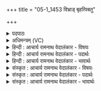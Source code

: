 +++
title = "05-1_1453 विभ्राड् बृहत्पिबतु"

+++
<details><summary>पदपाठः</summary>

वि꣣भ्रा꣢ट्। वि꣣। भ्रा꣢ट्। बृ꣣ह꣢त्। पि꣣बतु। सोम्य꣢म्। म꣡धु꣢꣯। आ꣡युः꣢꣯। द꣡ध꣢꣯त्। य꣣ज्ञ꣡प꣢तौ। य꣣ज्ञ꣢। प꣣तौ। अ꣡वि꣢꣯ह्रुतम्। अ꣡वि꣢꣯। ह्रु꣢तम्। वा꣡त꣢꣯जूतः। वा꣡त꣢꣯। जू꣣तः। यः꣢। अ꣡भिर꣢क्षति। अ꣣भि। र꣡क्ष꣢꣯ति। त्म꣡ना꣢꣯। प्र꣣जाः꣢। प्र꣣। जाः꣢। पि꣣पर्ति। बहुधा꣢। वि। रा꣣जति। १४५३।
</details>

<details><summary>अधिमन्त्रम् (VC)</summary>

- सूर्यः
- विभ्राट् सौर्यः
- जगती
- निषादः
</details>

<details><summary>हिन्दी : आचार्य रामनाथ वेदालंकार - विषयः</summary>

प्रथम ऋचा की व्याख्या पूर्वार्चिक में ६२८ क्रमाङ्क पर परमात्मा के विषय में की जा चुकी है। यहाँ सूर्य के वर्णन द्वारा परमात्मा की महिमा का प्रकाशन है।
</details>

<details><summary>हिन्दी : आचार्य रामनाथ वेदालंकार - पदार्थः</summary>

पदार्थान्वयभाषाः -  (विभ्राट्)विशेषरूप से भ्राजमान सूर्य(यज्ञपतौ)यजमान को(अविह्रुतम्)अकुटिल(आयुः)आयु(दधत्)प्रदान करता हुआ(बृहत्)विशाल(सोम्यम्)सोम आदि ओषधियों के रस से युक्त(मधु)जल को(पिबतु)पिये, (वातजूतः)सूत्रात्मक प्राण के द्वारा प्रेरित(यः)जो सूर्य(त्मना)अपने-आप(अभि रक्षति)सम्पूर्ण सौरमण्डल की रक्षा करता है, (प्रजाः)जड़-चेतन-रूप प्रजाओं को(पिपर्ति)पालित-पूरित करता है और(बहुधा)अनेक रूपों में(वि राजति)विराजमान होता है,क्योंकि प्रत्येक मास में नवीन-नवीन रूप धारण करता है ॥१॥
</details>

<details><summary>हिन्दी : आचार्य रामनाथ वेदालंकार - भावार्थः</summary>

भावार्थभाषाः -  यह जगदीश्वर की ही महिमा है कि उसने वर्षा करनेवाला,बहुत उपकार करनेवाला तेज का गोला सूर्यलोक रचा है ॥१॥
</details>

<details><summary>संस्कृत : आचार्य रामनाथ वेदालंकार - विषयः</summary>

तत्र प्रथमा ऋक् पूर्वार्चिके ६२८ क्रमाङ्के परमात्मविषये व्याख्याता। अत्र सूर्यवर्णनमुखेन परमात्ममहिमानमाचष्टे।
</details>

<details><summary>संस्कृत : आचार्य रामनाथ वेदालंकार - पदार्थः</summary>

पदार्थान्वयभाषाः -  (विभ्राट्)विशेषेण भ्राजमानः सूर्यः।[भ्राजृ दीप्तौ। विशेषेण भ्राजते इति विभ्राट्।] (यज्ञपतौ)यजमाने(अविह्रुतम्)अकुटिलम्।[ह्वृ कौटिल्ये भ्वादिः।‘ह्रु ह्वरेश्छन्दसि।’अ० ७।२।३१ इत धातोर्हुः आदेशः।] (आयुः)आयुष्यम्(दधत्)प्रयच्छन्(बृहत्)महत्(सोम्यम्)सोमाद्योषधिरसमयम्।[‘मये च।’अ० ४।४।१३८ इति मयडर्थे यः प्रत्ययः] (मधु)उदकम्।[मधु इति उदकनामसु पठितम्। निघं० १।१२।] (पिबतु)आचामतु।(वातजूतः)वातेन सूत्रात्मकेन प्राणेन जूतः प्रेरितः(यः)सूर्यः(त्मना)आत्मना(अभि रक्षति)विश्वं सौरमण्डलम् परित्रायते, (प्रजाः)जडचेनात्मिकाः(पिपर्ति)पालयति पूरयति च, (बहुधा)अनेकधा(विराजति)विशेषण दीप्यते च,प्रतिमासं नवनवरूपधारणात्, [तथा चोच्यते ‘द्वादशः आदित्याः।’ काठ० सं० २१।५ इति]॥१॥२
</details>

<details><summary>संस्कृत : आचार्य रामनाथ वेदालंकार - भावार्थः</summary>

भावार्थभाषाः -  जगदीश्वरस्यैवायं महिमा यत् तेन वृष्टिकर्ता परमोपकर्त्ता तेजोगोलकः सूर्यलोको विरचित इति ॥१॥
</details>